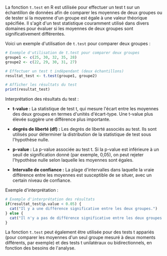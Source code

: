 
La fonction `t.test` en R est utilisée pour effectuer un test t sur un échantillon de données afin de comparer les moyennes de deux groupes ou de tester si la moyenne d'un groupe est égale à une valeur théorique spécifiée. Il s'agit d'un test statistique couramment utilisé dans divers domaines pour évaluer si les moyennes de deux groupes sont significativement différentes.

Voici un exemple d'utilisation de `t.test` pour comparer deux groupes :

```R
# Exemple d'utilisation de t.test pour comparer deux groupes
groupe1 <- c(25, 30, 32, 35, 28)
groupe2 <- c(22, 29, 30, 31, 27)

# Effectuer un test t indépendant (deux échantillons)
resultat_test <- t.test(groupe1, groupe2)

# Afficher les résultats du test
print(resultat_test)
```

Interprétation des résultats du test :

- **t-value :** La statistique de test t, qui mesure l'écart entre les moyennes des deux groupes en termes d'unités d'écart-type. Une t-value plus élevée suggère une différence plus importante.

- **degrés de liberté (df) :** Les degrés de liberté associés au test. Ils sont utilisés pour déterminer la distribution de la statistique de test sous l'hypothèse nulle.

- **p-value :** La p-value associée au test t. Si la p-value est inférieure à un seuil de signification donné (par exemple, 0,05), on peut rejeter l'hypothèse nulle selon laquelle les moyennes sont égales.

- **Intervalle de confiance :** La plage d'intervalles dans laquelle la vraie différence entre les moyennes est susceptible de se situer, avec un certain niveau de confiance.

Exemple d'interprétation :
```R
# Exemple d'interprétation des résultats
if(resultat_test$p.value < 0.05) {
  cat("Il y a une différence significative entre les deux groupes.")
} else {
  cat("Il n'y a pas de différence significative entre les deux groupes.")
}
```

La fonction `t.test` peut également être utilisée pour des tests t appariés (pour comparer les moyennes d'un seul groupe mesuré à deux moments différents, par exemple) et des tests t unilatéraux ou bidirectionnels, en fonction des besoins de l'analyse.